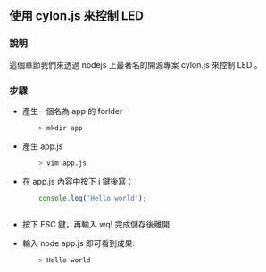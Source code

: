 ## 使用 cylon.js 來控制 LED

### 說明

這個章節我們來透過 nodejs 上最著名的開源專案 cylon.js 來控制 LED 。

### 步驟

* 產生一個名為 app 的 forlder
    ``` bash
        > mkdir app
    ```

* 產生 app.js 
    ``` bash
        > vim app.js
    ```
* 在 app.js 內容中按下 i 鍵後寫：
    ``` js
        console.log('Hello world');
        
    ```
* 按下 ESC 鍵，再輸入 wq! 完成儲存後離開
* 輸入 node app.js 即可看到成果:
    ``` bash
        > Hello world
    ```

    

        

    
